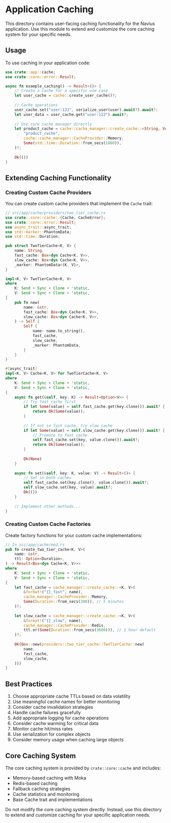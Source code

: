 # Application Caching

This directory contains user-facing caching functionality for the Navius application. Use this module to extend and customize the core caching system for your specific needs.

## Usage

To use caching in your application code:

```rust
use crate::app::cache;
use crate::core::error::Result;

async fn example_caching() -> Result<()> {
    // Create a cache for a specific use case
    let user_cache = cache::create_user_cache()?;
    
    // Cache operations
    user_cache.set("user:123", serialize_user(user).await?).await?;
    let user_data = user_cache.get("user:123").await?;
    
    // Use core cache manager directly
    let product_cache = cache::cache_manager::create_cache::<String, Vec<u8>>(
        "product_cache",
        cache::cache_manager::CacheProvider::Memory,
        Some(std::time::Duration::from_secs(1800)),
    )?;
    
    Ok(())
}
```

## Extending Caching Functionality

### Creating Custom Cache Providers

You can create custom cache providers that implement the `Cache` trait:

```rust
// src/app/cache/providers/two_tier_cache.rs
use crate::core::cache::{Cache, CacheError};
use crate::core::error::Result;
use async_trait::async_trait;
use std::marker::PhantomData;
use std::time::Duration;

pub struct TwoTierCache<K, V> {
    name: String,
    fast_cache: Box<dyn Cache<K, V>>,
    slow_cache: Box<dyn Cache<K, V>>,
    _marker: PhantomData<(K, V)>,
}

impl<K, V> TwoTierCache<K, V> 
where
    K: Send + Sync + Clone + 'static,
    V: Send + Sync + Clone + 'static,
{
    pub fn new(
        name: &str,
        fast_cache: Box<dyn Cache<K, V>>,
        slow_cache: Box<dyn Cache<K, V>>,
    ) -> Self {
        Self {
            name: name.to_string(),
            fast_cache,
            slow_cache,
            _marker: PhantomData,
        }
    }
}

#[async_trait]
impl<K, V> Cache<K, V> for TwoTierCache<K, V>
where
    K: Send + Sync + Clone + 'static,
    V: Send + Sync + Clone + 'static,
{
    async fn get(&self, key: K) -> Result<Option<V>> {
        // Try fast cache first
        if let Some(value) = self.fast_cache.get(key.clone()).await? {
            return Ok(Some(value));
        }
        
        // If not in fast cache, try slow cache
        if let Some(value) = self.slow_cache.get(key.clone()).await? {
            // Promote to fast cache
            self.fast_cache.set(key, value.clone()).await?;
            return Ok(Some(value));
        }
        
        Ok(None)
    }
    
    async fn set(&self, key: K, value: V) -> Result<()> {
        // Set in both caches
        self.fast_cache.set(key.clone(), value.clone()).await?;
        self.slow_cache.set(key, value).await?;
        Ok(())
    }
    
    // Implement other methods...
}
```

### Creating Custom Cache Factories

Create factory functions for your custom cache implementations:

```rust
// In src/app/cache/mod.rs
pub fn create_two_tier_cache<K, V>(
    name: &str,
    ttl: Option<Duration>,
) -> Result<Box<dyn Cache<K, V>>>
where
    K: Send + Sync + Clone + 'static,
    V: Send + Sync + Clone + 'static,
{
    let fast_cache = cache_manager::create_cache::<K, V>(
        &format!("{}_fast", name),
        cache_manager::CacheProvider::Memory,
        Some(Duration::from_secs(300)), // 5 minutes
    )?;
    
    let slow_cache = cache_manager::create_cache::<K, V>(
        &format!("{}_slow", name),
        cache_manager::CacheProvider::Redis,
        ttl.or(Some(Duration::from_secs(3600))), // 1 hour default
    )?;
    
    Ok(Box::new(providers::two_tier_cache::TwoTierCache::new(
        name,
        fast_cache,
        slow_cache,
    )))
}
```

## Best Practices

1. Choose appropriate cache TTLs based on data volatility
2. Use meaningful cache names for better monitoring
3. Consider cache invalidation strategies
4. Handle cache failures gracefully
5. Add appropriate logging for cache operations
6. Consider cache warming for critical data
7. Monitor cache hit/miss rates
8. Use serialization for complex objects
9. Consider memory usage when caching large objects

## Core Caching System

The core caching system is provided by `crate::core::cache` and includes:

- Memory-based caching with Moka
- Redis-based caching
- Fallback caching strategies
- Cache statistics and monitoring
- Base Cache trait and implementations

Do not modify the core caching system directly. Instead, use this directory to extend and customize caching for your specific application needs. 